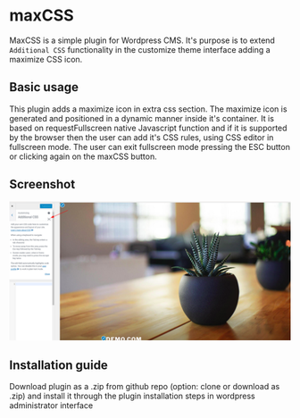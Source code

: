 # maxCSS

MaxCSS is a simple plugin for Wordpress CMS. It's purpose is to extend `Additional CSS` functionality in the customize theme interface adding a maximize CSS icon.

## Basic usage

This plugin adds a maximize icon in extra css section. The maximize icon is generated and positioned in a dynamic manner inside it's container. It is based on requestFullscreen native Javascript function and if it is supported by the browser then the user can add it's CSS rules, using CSS editor in fullscreen mode. The user can exit fullscreen mode pressing the ESC button or clicking again on the maxCSS button.

## Screenshot

![alt text](https://github.com/myapos/maxCSS/blob/master/maxCSS.png)

## Installation guide

Download plugin as a .zip from github repo (option: clone or download as .zip) and install it through the plugin installation steps in wordpress administrator interface
